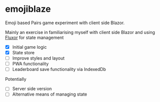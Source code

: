 # emojiblaze
Emoji based Pairs game experiment with client side Blazor. 

Mainly an exercise in familiarising myself with client side Blazor and using [Fluxor](https://github.com/mrpmorris/blazor-fluxor) for state management

- [x] Initial game logic
- [x] State store
- [ ] Improve styles and layout
- [ ] PWA functionality
- [ ] Leaderboard save functionality via IndexedDb

Potentially

- [ ] Server side version
- [ ] Alternative means of managing state
